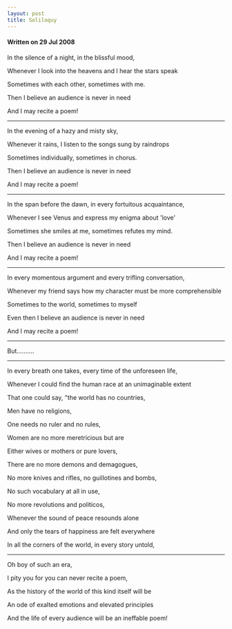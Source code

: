 ```yaml
---
layout: post
title: Soliloquy
---
```


#### Written on 29 Jul 2008

In the silence of a night, in the blissful mood,

Whenever I look into the heavens and I hear the stars speak

Sometimes with each other, sometimes with me.

Then I believe an audience is never in need

And I may recite a poem!
<hr></hr>
In the evening of a hazy and misty sky,

Whenever it rains, I listen to the songs sung by raindrops

Sometimes individually, sometimes in chorus.

Then I believe an audience is never in need

And I may recite a poem!
<hr></hr>
In the span before the dawn, in every fortuitous acquaintance,

Whenever I see Venus and express my enigma about 'love'

Sometimes she smiles at me, sometimes refutes my mind.

Then I believe an audience is never in need

And I may recite a poem!
<hr></hr>
In every momentous argument and every trifling conversation,

Whenever my friend says how my character must be more comprehensible

Sometimes to the world, sometimes to myself

Even then I believe an audience is never in need

And I may recite a poem!
<hr></hr>
But..........
<hr></hr>
In every breath one takes, every time of the unforeseen life,

Whenever I could find the human race at an unimaginable extent

That one could say, "the world has no countries,

Men have no religions,

One needs no ruler and no rules,

Women are no more meretricious but are

Either wives or mothers or pure lovers,

There are no more demons and demagogues,

No more knives and rifles, no guillotines and bombs,

No such vocabulary at all in use,

No more revolutions and politicos,

Whenever the sound of peace resounds alone

And only the tears of happiness are felt everywhere

In all the corners of the world, in every story untold,
<hr></hr>
Oh boy of such an era,

I pity you for you can never recite a poem,

As the history of the world of this kind itself will be

An ode of exalted emotions and elevated principles

And the life of every audience will be an ineffable poem!
